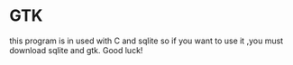# GTK
this program is in used with C and sqlite
so if you want to use it ,you  must download sqlite and gtk.
Good luck!
